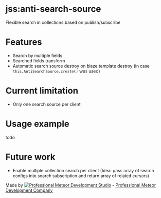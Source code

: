 # jss:anti-search-source

Flexible search in collections based on publish/subscribe

# Features

* Search by multiple fields
* Searched fields transform
* Automatic search source destroy on blaze template destroy (in case `this.AntiSearchSource.create()` was used)

# Current limitation

* Only one search source per client


# Usage example
todo

# Future work

* Enable multiple collection search per client (Idea: pass array of search configs into search subscription and return array of related cursors)

Made by [![Professional Meteor Development Studio](http://s30.postimg.org/jfno1g71p/jss_xs.png)](http://jssolutionsdev.com) - [Professional Meteor Development Company](http://jssolutionsdev.com)